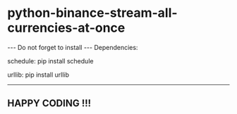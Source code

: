 # python-binance-stream-all-currencies-at-once

--- Do not forget to install --- Dependencies:

schedule: pip install schedule

urllib: pip install urllib

------------------
HAPPY CODING !!!
------------------
